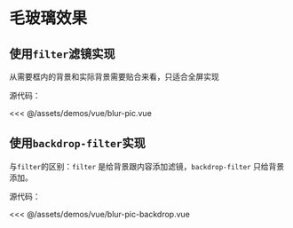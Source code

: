 # 毛玻璃效果

<script setup >
import BlurPic from '../../assets/demos/vue/blur-pic.vue'
import BlurPicBackdrop from '../../assets/demos/vue/blur-pic-backdrop.vue'
</script>

## 使用`filter`滤镜实现

从需要框内的背景和实际背景需要贴合来看，只适合全屏实现

<blur-pic></blur-pic>

源代码：

<<< @/assets/demos/vue/blur-pic.vue


## 使用`backdrop-filter`实现

与`filter`的区别：`filter` 是给背景跟内容添加滤镜，`backdrop-filter` 只给背景添加。

<blur-pic-backdrop></blur-pic-backdrop>

源代码：

<<< @/assets/demos/vue/blur-pic-backdrop.vue
